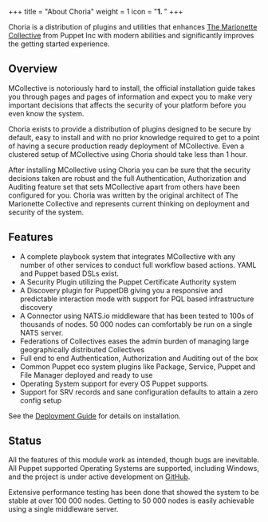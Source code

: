 +++
title = "About Choria"
weight = 1
icon = "<b>1. </b>"
+++

Choria is a distribution of plugins and utilities that enhances [The Marionette Collective](https://docs.puppet.com/mcollective/) from Puppet Inc with modern abilities and significantly improves the getting started experience.

## Overview

MCollective is notoriously hard to install, the official installation guide takes you through pages and pages of information and expect you to make very important decisions that affects the security of your platform before you even know the system.

Choria exists to provide a distribution of plugins designed to be secure by default, easy to install and with no prior knowledge required to get to a point of having a secure production ready deployment of MCollective. Even a clustered setup of MCollective using Choria should take less than 1 hour.

After installing MCollective using Choria you can be sure that the security decisions taken are robust and the full Authentication, Authorization and Auditing feature set that sets MCollective apart from others have been configured for you.  Choria was written by the original architect of The Marionette Collective and represents current thinking on deployment and security of the system.

## Features

  * A complete playbook system that integrates MCollective with any number of other services to conduct full workflow based actions. YAML and Puppet based DSLs exist.
  * A Security Plugin utilizing the Puppet Certificate Authority system
  * A Discovery plugin for PuppetDB giving you a responsive and predictable interaction mode with support for PQL based infrastructure discovery
  * A Connector using NATS.io middleware that has been tested to 100s of thousands of nodes. 50 000 nodes can comfortably be run on a single NATS server.
  * Federations of Collectives eases the admin burden of managing large geographically distributed Collectives
  * Full end to end Authentication, Authorization and Auditing out of the box
  * Common Puppet eco system plugins like Package, Service, Puppet and File Manager deployed and ready to use
  * Operating System support for every OS Puppet supports.
  * Support for SRV records and sane configuration defaults to attain a zero config setup

See the [Deployment Guide](../deployment) for details on installation.

## Status

All the features of this module work as intended, though bugs are inevitable.  All Puppet supported Operating Systems are supported, including Windows, and the project is under active development on [GitHub](https://github.com/choria-io).

Extensive performance testing has been done that showed the system to be stable at over 100 000 nodes.  Getting to 50 000 nodes is easily achievable using a single middleware server.
